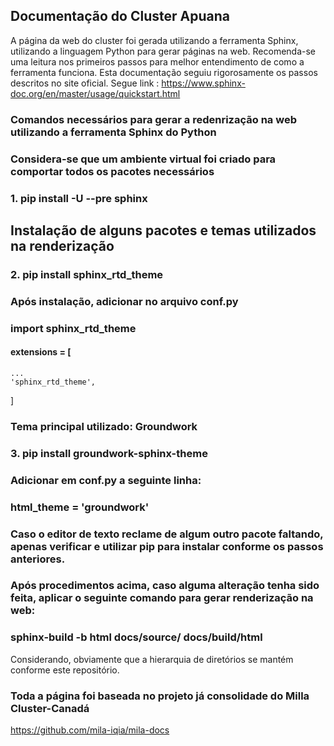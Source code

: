 ## **Documentação do Cluster Apuana**

A página da web do cluster foi gerada utilizando a ferramenta Sphinx, utilizando a linguagem Python para gerar páginas na web. Recomenda-se uma leitura nos primeiros passos para melhor entendimento de como a ferramenta funciona. Esta documentação seguiu rigorosamente os passos descritos no site oficial. Segue link : <https://www.sphinx-doc.org/en/master/usage/quickstart.html>
### Comandos necessários para gerar a redenrização na web utilizando a ferramenta Sphinx do Python

### Considera-se que um ambiente virtual foi criado para comportar todos os pacotes necessários

### 1.  pip install -U --pre sphinx
## Instalação de alguns pacotes e temas utilizados na renderização

### 2. pip install sphinx_rtd_theme

### Após instalação, adicionar no arquivo conf.py

### import sphinx_rtd_theme

#### extensions = [
    ...
    'sphinx_rtd_theme',
]

### Tema principal utilizado: Groundwork

### 3. pip install groundwork-sphinx-theme

### Adicionar em conf.py a seguinte linha:

### html_theme = 'groundwork'

### Caso o editor de texto reclame de algum outro pacote faltando, apenas verificar e utilizar pip para instalar conforme os passos anteriores.

### Após procedimentos acima, caso alguma alteração tenha sido feita, aplicar o seguinte comando para gerar renderização na web:


### sphinx-build -b html docs/source/ docs/build/html

Considerando, obviamente que a hierarquia de diretórios se mantém conforme este repositório.

### Toda a página foi baseada no projeto já consolidade do Milla Cluster-Canadá
<https://github.com/mila-iqia/mila-docs>
